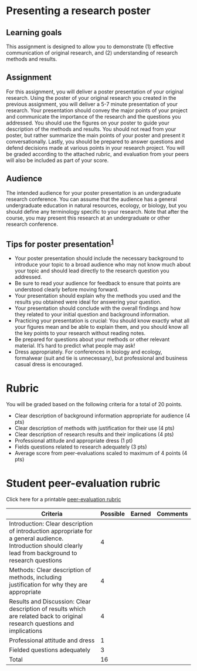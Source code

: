 # Presenting a research poster

## Learning goals

This assignment is designed to allow you to demonstrate (1) effective communication of original research,
and (2) understanding of research methods and results.

## Assignment

For this assignment, you will deliver a poster presentation of your original research. Using the poster of your original research you created in the previous assignment, you will deliver a 5-7 minute presentation
of your research. Your presentation should convey the major points of your project and communicate the importance of the research and the questions you addressed. You should use the figures on your poster to
guide your description of the methods and results. You should not read from your poster, but rather summarize the main points of your poster and present it conversationally. Lastly, you should be
prepared to answer questions and defend decisions made at various points in your research project. You will be graded according to the attached rubric, and evaluation from your peers will also be included as
part of your score.

## Audience

The intended audience for your poster presentation is an undergraduate research conference. You can assume that the audience has a general undergraduate education in natural resources, ecology, or
biology, but you should define any terminology specific to your research. Note that after the course, you may present this research at an undergraduate or other research conference.

## Tips for poster presentation<sup>[1](https://www.scientifica.uk.com/neurowire/tips-for-presenting-your-scientificposter-at-a-conference)</sup>

- Your poster presentation should include the necessary background to introduce your topic to a broad audience who may not know much about your topic and should lead directly to the research question you addressed.
- Be sure to read your audience for feedback to ensure that points are understood clearly before moving forward.
- Your presentation should explain why the methods you used and the results you obtained were ideal for answering your question.
- Your presentation should conclude with the overall findings and how they related to your initial question and background information.
- Practicing your presentation is crucial: You should know exactly what all your figures mean and be able to explain them, and you should know all the key points to your research without reading notes.
- Be prepared for questions about your methods or other relevant material. It’s hard to predict what people may ask!
- Dress appropriately. For conferences in biology and ecology, formalwear (suit and tie is unnecessary), but professional and business casual dress is encouraged.

# Rubric
You will be graded based on the following criteria for a total of 20 points.

- Clear description of background information appropriate for audience (4 pts)
- Clear description of methods with justification for their use (4 pts)
- Clear description of research results and their implications (4 pts)
- Professional attitude and appropriate dress (1 pt)
- Fields questions related to research adequately (3 pts)
- Average score from peer-evaluations scaled to maximum of 4 points (4 pts)

# Student peer-evaluation rubric

Click here for a printable [peer-evaluation rubric](../resources/poster-presentation-rubric-printable.pdf)

Criteria | Possible | Earned | Comments
-- | -- | -- | --
Introduction: Clear description of introduction appropriate for a general audience. Introduction should clearly lead from background to research questions |4 | &nbsp; |
Methods: Clear description of methods, including justification for why they are appropriate |4 | &nbsp; |
Results and Discussion: Clear description of   results which are related back to original <br> research questions and implications | 4 | &nbsp;| &nbsp;
Professional attitude and dress | 1| &nbsp;
Fielded questions adequately |3| &nbsp; | &nbsp;
Total | 16 | &nbsp; | &nbsp;
